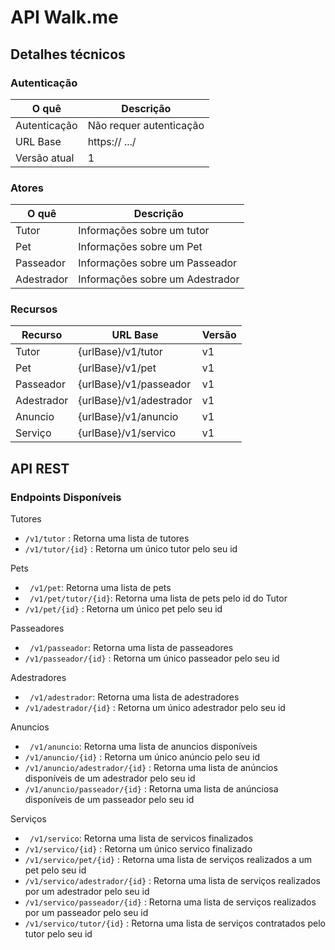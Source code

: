 # API Walk.me

## Detalhes técnicos

### Autenticação

| O quê       | Descrição                       |
| ------------| --------------------------------| 
| Autenticação| Não requer autenticação         |
| URL Base    | https:// .../                   |
| Versão atual| 1                               | 

### Atores
| O quê      | Descrição                       |
| -----------| --------------------------------| 
| Tutor      | Informações sobre um tutor      |
| Pet        | Informações sobre um Pet        |
| Passeador  | Informações sobre um Passeador  | 
| Adestrador | Informações sobre um Adestrador |

### Recursos

| Recurso    | URL Base                        | Versão  |
| -----------| --------------------------------| --------|
| Tutor      | {urlBase}/v1/tutor              | v1      |
| Pet        | {urlBase}/v1/pet                | v1      |
| Passeador  | {urlBase}/v1/passeador          | v1      |
| Adestrador | {urlBase}/v1/adestrador         | v1      |
| Anuncio    | {urlBase}/v1/anuncio            | v1      |
| Serviço    | {urlBase}/v1/servico            | v1      |

## API REST

### Endpoints Disponíveis

Tutores

- ``` /v1/tutor ``` : Retorna uma lista de tutores
- ``` /v1/tutor/{id} ``` : Retorna um único tutor pelo seu id

Pets 

- ``` /v1/pet```: Retorna uma lista de pets
- ``` /v1/pet/tutor/{id}```: Retorna uma lista de pets pelo id do Tutor
- ``` /v1/pet/{id} ``` : Retorna um único pet pelo seu id

Passeadores

- ``` /v1/passeador```: Retorna uma lista de passeadores
- ``` /v1/passeador/{id} ``` : Retorna um único passeador pelo seu id

Adestradores 

- ``` /v1/adestrador```: Retorna uma lista de adestradores
- ``` /v1/adestrador/{id} ``` : Retorna um único adestrador pelo seu id

Anuncios

- ``` /v1/anuncio```: Retorna uma lista de anuncios disponíveis
- ``` /v1/anuncio/{id} ``` : Retorna um único anúncio pelo seu id
- ``` /v1/anuncio/adestrador/{id} ``` : Retorna uma lista de anúncios disponíveis de um adestrador pelo seu id
- ``` /v1/anuncio/passeador/{id} ``` : Retorna uma lista de anúnciosa disponíveis de um passeador pelo seu id

 Serviços 

- ``` /v1/servico```: Retorna uma lista de servicos finalizados
- ``` /v1/servico/{id} ``` : Retorna um único servico finalizado
- ``` /v1/servico/pet/{id} ``` : Retorna uma lista de serviços realizados a um pet pelo seu id
- ``` /v1/servico/adestrador/{id} ``` : Retorna uma lista de serviços realizados por um adestrador pelo seu id
- ``` /v1/servico/passeador/{id} ``` : Retorna uma lista de serviços realizados por um passeador pelo seu id
- ``` /v1/servico/tutor/{id} ``` : Retorna uma lista de serviços contratados pelo tutor pelo seu id
